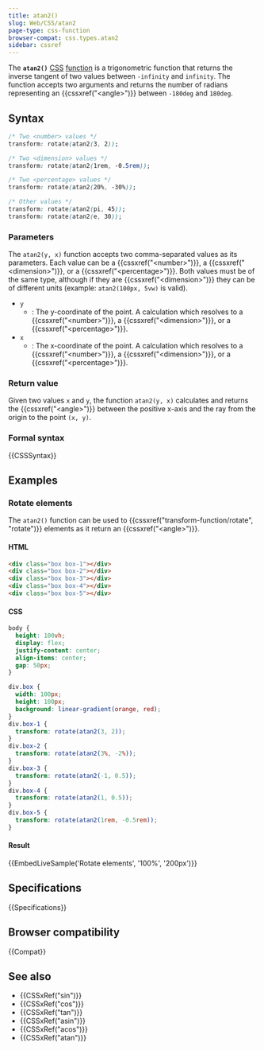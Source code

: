 ```yaml
---
title: atan2()
slug: Web/CSS/atan2
page-type: css-function
browser-compat: css.types.atan2
sidebar: cssref
---
```



The **`atan2()`** [CSS](/en-US/docs/Web/CSS) [function](/en-US/docs/Web/CSS/CSS_Functions) is a trigonometric function that returns the inverse tangent of two values between `-infinity` and `infinity`. The function accepts two arguments and returns the number of radians representing an {{cssxref("&lt;angle&gt;")}} between `-180deg` and `180deg`.

## Syntax

```css
/* Two <number> values */
transform: rotate(atan2(3, 2));

/* Two <dimension> values */
transform: rotate(atan2(1rem, -0.5rem));

/* Two <percentage> values */
transform: rotate(atan2(20%, -30%));

/* Other values */
transform: rotate(atan2(pi, 45));
transform: rotate(atan2(e, 30));
```

### Parameters

The `atan2(y, x)` function accepts two comma-separated values as its parameters. Each value can be a {{cssxref("&lt;number&gt;")}}, a {{cssxref("&lt;dimension&gt;")}}, or a {{cssxref("&lt;percentage&gt;")}}. Both values must be of the same type, although if they are {{cssxref("&lt;dimension&gt;")}} they can be of different units (example: `atan2(100px, 5vw)` is valid).

- `y`
  - : The y-coordinate of the point. A calculation which resolves to a {{cssxref("&lt;number&gt;")}}, a {{cssxref("&lt;dimension&gt;")}}, or a {{cssxref("&lt;percentage&gt;")}}.
- `x`
  - : The x-coordinate of the point. A calculation which resolves to a {{cssxref("&lt;number&gt;")}}, a {{cssxref("&lt;dimension&gt;")}}, or a {{cssxref("&lt;percentage&gt;")}}.

### Return value

Given two values `x` and `y`, the function `atan2(y, x)` calculates and returns the {{cssxref("&lt;angle&gt;")}} between the positive x-axis and the ray from the origin to the point `(x, y)`.

### Formal syntax

{{CSSSyntax}}

## Examples

### Rotate elements

The `atan2()` function can be used to {{cssxref("transform-function/rotate", "rotate")}} elements as it return an {{cssxref("&lt;angle&gt;")}}.

#### HTML

```html
<div class="box box-1"></div>
<div class="box box-2"></div>
<div class="box box-3"></div>
<div class="box box-4"></div>
<div class="box box-5"></div>
```

#### CSS

```css hidden
body {
  height: 100vh;
  display: flex;
  justify-content: center;
  align-items: center;
  gap: 50px;
}
```

```css
div.box {
  width: 100px;
  height: 100px;
  background: linear-gradient(orange, red);
}
div.box-1 {
  transform: rotate(atan2(3, 2));
}
div.box-2 {
  transform: rotate(atan2(3%, -2%));
}
div.box-3 {
  transform: rotate(atan2(-1, 0.5));
}
div.box-4 {
  transform: rotate(atan2(1, 0.5));
}
div.box-5 {
  transform: rotate(atan2(1rem, -0.5rem));
}
```

#### Result

{{EmbedLiveSample('Rotate elements', '100%', '200px')}}

## Specifications

{{Specifications}}

## Browser compatibility

{{Compat}}

## See also

- {{CSSxRef("sin")}}
- {{CSSxRef("cos")}}
- {{CSSxRef("tan")}}
- {{CSSxRef("asin")}}
- {{CSSxRef("acos")}}
- {{CSSxRef("atan")}}
